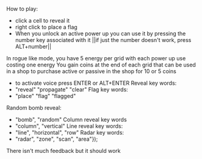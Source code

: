 How to play:
- click a cell to reveal it
- right click to place a flag
- When you unlock an active power up you can use it by pressing the number key associated with it ||if just the number doesn't work, press ALT+number||

In rogue like mode, you have 5 energy per grid with each power up use costing one energy
You gain coins at the end of each grid that can be used in a shop to purchase active or passive in the shop for 10 or 5 coins

- to activate voice press ENTER or ALT+ENTER
  Reveal key words:
- "reveal" "propagate" "clear"
  Flag key words:
- "place" "flag" "flagged"

Random bomb reveal:
- "bomb", "random"
  Column reveal key words
- "column", "vertical"
  Line reveal key words:
- "line", "horizontal", "row"
  Radar key words:
- "radar", "zone", "scan", "area"});

There isn't much feedback but it should work